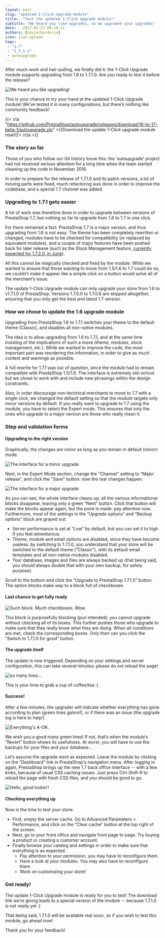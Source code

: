```yaml
---
layout: post
slug: "updated-1-click-upgrade-module"
title:  "Test the updated 1-Click Upgrade module!"
subtitle: "We heard you like upgrades, so we upgraded your upgrades"
date:   2017-03-27 09:10:11
authors: [xavierborderie]
icon: icon-upload
tags:
 - "1.7"
 - "1.7.1.x"
 - autoupgrade
---
```


After much work and hair-pulling, we finally did it: the 1-Click Upgrade module supports upgrading from 1.6 to 1.7.1.0. Are you ready to test it before the release?

![We heard you like upgrading!](/assets/images/2017/03/upgrade-module00-yo-we-heard-you-like-upgrading.png)

This is your chance to try your hand at the updated 1-Click Upgrade module! We’ve tested it in many configurations, but there’s nothing like community feedback!

{{< cta "https://github.com/PrestaShop/autoupgrade/releases/download/16-to-17-beta-1/autoupgrade.zip" >}}Download the update 1-Click upgrade module now!{{< /cta >}}

### The story so far

Those of you who follow our Git history know this: the ‘autoupgrade’ project had not received serious attention for a long time when the team started cleaning up the code in November 2016. 

In order to prepare for the release of 1.7.1.0 and its patch versions, a lot of moving parts were fixed, much refactoring was done in order to improve the codebase, and a special 1.7 channel was added. 


### Upgrading to 1.7.1 gets easier

A lot of work was therefore done in order to upgrade between versions of PrestaShop 1.7, but nothing so far to upgrade from 1.6 to 1.7 in one click.

For there remained a fact: PrestaShop 1.7 is a major version, and thus upgrading from 1.6 is not easy. 
The theme has been completely rewritten or changed, modules have to be checked for compatibility (or replaced by equivalent modules), and a couple of major features have been pushed back for later release (such as the Stock Management feature, [currently expected for 1.7.2.0, in June](http://build.prestashop.com/news/announcing-our-2017-release-schedule/)).

All this cannot be magically checked and fixed by the module. While we wanted to ensure that those wanting to move from 1.5/1.6 to 1.7 could do so, we couldn’t make it appear like a simple click on a button would solve all of the merchant’s issue.

<div class="alert alert-note" role="alert">
The update 1-Click Upgrade module can only upgrade your store from 1.6 to v1.7.1.0 of PrestaShop. Versions 1.7.0.0 to 1.7.0.6 are skipped altogether, ensuring that you only get the best and latest 1.7 version.
</div>


### How we chose to update the 1.6 upgrade module

Upgrading from PrestaShop 1.6 to 1.7.1 switches your theme to the default theme (Classic), and disables all non-native modules.

The idea is to allow upgrading from 1.6 to 1.7.1, and at the same time insisting of the implications of such a move (theme, modules, stock management, etc.). While we wanted to improve the code, the most important part was reordering the information, in order to give as much context and warnings as possible.

A full rewrite for 1.7.1 was out of question, since the module had to remain compatible with PrestaShop 1.5/1.6. The interface is extremely old-school but we chose to work with and include new phrasings within the design constraints.

Also, in order discourage non-technical merchants to move to 1.7 with a single click, we changed the default setting so that the module targets only minor versions by default. If you really want to upgrade to 1.7 using the module, you have to select the Expert mode. This ensures that only the ones who upgrade to a major version are those who really mean it.


###  Step and validation forms

#### Upgrading to the right version

Graphically, the changes are minor as long as you remain in default (minor) mode.

![The interface for a minor upgrade](/assets/images/2017/03/upgrade-module01-minor.png)

Next, in the Expert Mode section, change the "Channel" setting to “Major release”, and click the "Save" button: now the real changes happen.

![The interface for a major upgrade](/assets/images/2017/03/upgrade-module02-majorNext.png)

As you can see, the whole interface cleans up: all the various informational blocks disappear, leaving only a green “Next” button. Click that button will make the blocks appear again, but the point is made: pay attention now.
Furthermore, most of the settings in the “Upgrade options” and “Backup options” block are grayed out: 

* Server performance is set at “Low” by default, but you can set it to high if you feel adventurous.
* Theme, module and email options are disabled, since they have become useless: by switching to 1.7.1.0, you understand that your store will be switched to the default theme (“Classic”), with its default email templates and all non-native modules disabled.
* Your database, images and files are always backed up (that being said, you should always double that with your own backup, for safety purpose).

Scroll to the bottom and click the “Upgrade to PrestaShop 1.7.1.0” button. The option blocks make way to a block full of checkboxes

#### Last chance to get fully ready

![Such block. Much checkboxes. Wow.](/assets/images/2017/03/upgrade-module03-block.png)

This block is purposefully blocking (pun intended): you cannot upgrade without checking all of its boxes. This further pushes those who upgrade to make sure that they really know what they are doing.
When all conditions are met, check the corresponding boxes. Only then can you click the “Switch to 1.7.1.0 for good” button.

#### The upgrade itself

The update is now triggered. Depending on your settings and server configuration, this can take several minutes: please do not reload the page!

![so many lines...](/assets/images/2017/03/upgrade-module04-upgrading.png)

This is your time to grab a cup of coffee/tea :)

#### Success!

After a few minutes, the upgrader will indicate whether everything has gone according to plan (green lines galore!), or if there was an issue (the upgrade log is here to help!).

![Everything's A-OK.](/assets/images/2017/03/upgrade-module05-finished.png)

We wish you a good many green lines! If not, that’s when the module’s “Revert” button shows its usefulness. At worst, you will have to use the backups for your files and your database...

Let’s assume the upgrade went as expected. Leave the module by clicking on the “Dashboard” link in PrestaShop's navigation menu. After logging in again, PrestaShop brings up the new 1.7 back office interface -- with a few kinks, because of usual CSS caching issues. Just press Ctrl-Shift-R to reload the page with fresh CSS files, and you should be good to go.

![Hello, good lookin’!](/assets/images/2017/03/upgrade-module06-dashboard.png)

#### Checking everything up

Now is the time to test your store:

* First, empty the server cache. Go to Advanced Parameters > Performance, and click on the “Clear cache” button at the top right of the screen.
* Next, go to your front office and navigate from page to page. Try buying a product or creating a customer account.
* Finally browse your catalog and settings in order to make sure that everything is as expected.
  * Pay attention to your permission, you may have to reconfigure them.
  * Have a look at your modules. You may also have to reconfigure them.
  * Work on customizing your store!

### Get ready!

The update 1-Click Upgrade module is ready for you to test! The download link we’re giving leads to a special version of the module -- because 1.7.1.0 is not ready yet :)

That being said, 1.7.1.0 will be available real soon, so if you wish to test this module, go ahead now!

Thank you for your feedback!
